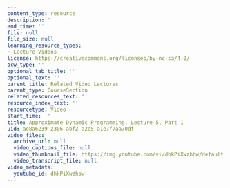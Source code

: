 ```yaml
---
content_type: resource
description: ''
end_time: ''
file: null
file_size: null
learning_resource_types:
- Lecture Videos
license: https://creativecommons.org/licenses/by-nc-sa/4.0/
ocw_type: ''
optional_tab_title: ''
optional_text: ''
parent_title: Related Video Lectures
parent_type: CourseSection
related_resources_text: ''
resource_index_text: ''
resourcetype: Video
start_time: ''
title: Approximate Dynamic Programming, Lecture 5, Part 1
uid: ae8a6239-2306-abf2-a2e5-a1e7f7aa70df
video_files:
  archive_url: null
  video_captions_file: null
  video_thumbnail_file: https://img.youtube.com/vi/dhkPiXwzhbw/default.jpg
  video_transcript_file: null
video_metadata:
  youtube_id: dhkPiXwzhbw
---
```

